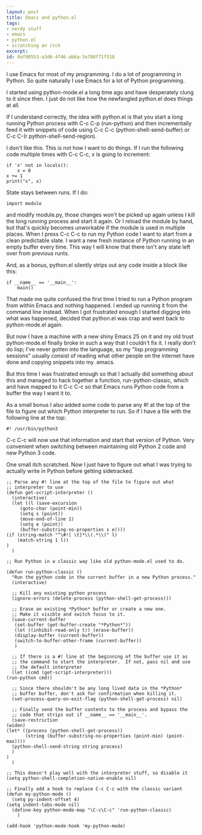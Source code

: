 ```yaml
---
layout: post
title: Emacs and python.el
tags:
- nerdy stuff
- emacs
- python.el
- scratching an itch
excerpt:
id: 0af90553-a3d6-4f46-ab6a-3e788f71f518
---
```


I use Emacs for most of my programming.  I do a lot of programming in
Python.  So quite naturally I use Emacs for a lot of Python programming.

I started using python-mode.el a long time ago and have desperately
clung to it since then.  I just do not like how the newfangled
python.el does things at all.

If I understand correctly, the idea with python.el is that you start a
long running Python process with C-c C-p (run-python) and then
incrementally feed it with snippets of code using C-c C-c
(python-shell-send-buffer) or C-c C-(r python-shell-send-region).


I don't like this.  This is not how I want to do things.  If I run the
following code multiple times with C-c C-c, x is going to increment:

    if 'x' not in locals():
        x = 0
    x += 1
    print("x", x)

State stays between runs.  If I do:

    import module

and modify module.py, those changes won't be picked up again unless I
kill the long running process and start it again.  Or I reload the
module by hand, but that's quickly becomes unworkable if the module is
used in multiple places.  When I press C-c C-c to run my Python code I
want to start from a clean predictable slate.  I want a new fresh
instance of Python running in an empty buffer every time.  This way I
will know that there isn't any state left over from previous runts.

And, as a bonus, python.el silently strips out any code inside a block
like this:

    if __name__ == '__main__':
        main()

That made me quite confused the first time I tried to run a Python
program from within Emacs and nothing happened.  I ended up running it
from the command line instead.  When I got frustrated enough I started
digging into what was happened, decided that python.el was crap and
went back to python-mode.el again.

But now I have a machine with a new shiny Emacs 25 on it and my old
trust python-mode.el finally broke in such a way that I couldn't fix
it.  I really don't do lisp; I've never gotten into the language, so
my "lisp programming sessions" usually consist of reading what other
people on the internet have done and copying snippets into my .emacs.

But this time I was frustrated enough so that I actually did something
about this and managed to hack together a function,
run-python-classic, which and have mapped to it C-c C-c so that Emacs
runs Python code from a buffer the way I want it to.

As a small bonus I also added some code to parse any #! at the top of
the file to figure out which Python interpreter to run.  So if I have
a file with the following line at the top:

    #! /usr/bin/python3

C-c C-c will now use that information and start that version of
Python.  Very convenient when switching between maintaining old
Python&nbsp;2 code and new Python&nbsp;3 code.

One small itch scratched.  Now I just have to figure out what I was
trying to actually write in Python before getting sidetracked.



    ;; Parse any #! line at the top of the file to figure out what
    ;; interpreter to use
    (defun get-script-interpreter ()
      (interactive)
      (let ((l (save-excursion
		 (goto-char (point-min))
		 (setq s (point))
		 (move-end-of-line 1)
		 (setq e (point))
		 (buffer-substring-no-properties s e))))
	(if (string-match "^\#![ \t]*\\(.*\\)" l)
	    (match-string 1 l))
	)
      )

    ;; Run Python in a classic way like old python-mode.el used to do.

    (defun run-python-classic ()
      "Run the python code in the current buffer in a new Python process."
      (interactive)

      ;; Kill any existing python process
      (ignore-errors (delete-process (python-shell-get-process)))

      ;; Erase an existing *Python* buffer or create a new one.
      ;; Make it visible and switch focus to it.
      (save-current-buffer
       (set-buffer (get-buffer-create "*Python*"))
       (let ((inhibit-read-only t)) (erase-buffer))
       (display-buffer (current-buffer))
       (switch-to-buffer-other-frame (current-buffer))
       )

      ;; If there is a #! line at the beginning of the buffer use it as
      ;; the command to start the interpreter.  If not, pass nil and use
      ;; the default interpreter
      (let ((cmd (get-script-interpreter)))
	(run-python cmd))

      ;; Since there shouldn't be any long lived data in the *Python*
      ;; buffer buffer, don't ask for confirmation when killing it.
      (set-process-query-on-exit-flag (python-shell-get-process) nil)

      ;; Finally send the buffer contents to the process and bypass the
      ;; code that strips out if __name__ == '__main__'.
      (save-restriction
	(widen)
	(let* ((process (python-shell-get-process))
	       (string (buffer-substring-no-properties (point-min) (point-max))))
	  (python-shell-send-string string process)
	  )
	)
      )

    ;; This doesn't play well with the interpreter stuff, so disable it
    (setq python-shell-completion-native-enable nil)

    ;; Finally add a hook to replace C-c C-c with the classic variant
    (defun my-python-mode ()
      (setq py-indent-offset 4)
	(setq indent-tabs-mode nil)
	  (define-key python-mode-map "\C-c\C-c" 'run-python-classic)
	    )

    (add-hook 'python-mode-hook 'my-python-mode)

